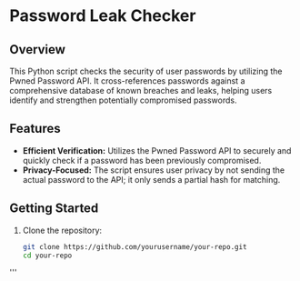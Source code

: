 # Password Leak Checker

## Overview
This Python script checks the security of user passwords by utilizing the Pwned Password API. It cross-references passwords against a comprehensive database of known breaches and leaks, helping users identify and strengthen potentially compromised passwords.

## Features
- **Efficient Verification:** Utilizes the Pwned Password API to securely and quickly check if a password has been previously compromised.
- **Privacy-Focused:** The script ensures user privacy by not sending the actual password to the API; it only sends a partial hash for matching.

## Getting Started
1. Clone the repository:
   ```bash
   git clone https://github.com/yourusername/your-repo.git
   cd your-repo
'''

